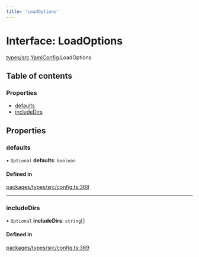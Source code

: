```yaml
---
title: 'LoadOptions'
---
```


# Interface: LoadOptions

[types/src](../modules/types_src).[YamlConfig](../modules/types_src.YamlConfig).LoadOptions

## Table of contents

### Properties

- [defaults](types_src.YamlConfig.LoadOptions#defaults)
- [includeDirs](types_src.YamlConfig.LoadOptions#includedirs)

## Properties

### defaults

• `Optional` **defaults**: `boolean`

#### Defined in

[packages/types/src/config.ts:368](https://github.com/Urigo/graphql-mesh/blob/master/packages/types/src/config.ts#L368)

___

### includeDirs

• `Optional` **includeDirs**: `string`[]

#### Defined in

[packages/types/src/config.ts:369](https://github.com/Urigo/graphql-mesh/blob/master/packages/types/src/config.ts#L369)
